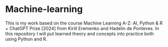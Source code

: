 # Machine-learning

This is my work based on the course Machine Learning A-Z: AI, Python & R + ChatGPT Prize [2024]
from Kirill Eremenko and Hadelin de Ponteves. In this repository I will put learned theory and concepts into practice both using Python and R. 